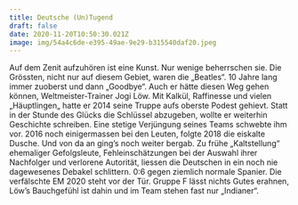 ```yaml
---
title: Deutsche (Un)Tugend
draft: false
date: 2020-11-20T10:50:30.021Z
image: img/54a4c6de-e395-49ae-9e29-b315540daf20.jpeg
---
```

Auf dem Zenit aufzuhören ist eine Kunst. Nur wenige beherrschen sie. Die Grössten, nicht nur auf diesem Gebiet, waren die „Beatles“. 10 Jahre lang immer zuoberst und dann „Goodbye“. Auch er hätte diesen Weg gehen können, Weltmeister-Trainer Jogi Löw. Mit Kalkül, Raffinesse und vielen „Häuptlingen„ hatte er 2014 seine Truppe aufs oberste Podest gehievt. Statt in der Stunde des Glücks die Schlüssel abzugeben, wollte er weiterhin Geschichte schreiben. Eine stetige Verjüngung seines Teams schwebte ihm vor. 2016 noch einigermassen bei den Leuten, folgte 2018 die eiskalte Dusche. Und von da an ging’s noch weiter bergab. Zu frühe „Kaltstellung“ ehemaliger Gefolgsleute, Fehleinschätzungen bei der Auswahl ihrer Nachfolger und verlorene Autorität, liessen die Deutschen in ein noch nie dagewesenes Debakel  schlittern. 0:6 gegen ziemlich normale Spanier. Die verfälschte EM 2020 steht vor der Tür. Gruppe F lässt nichts Gutes erahnen, Löw’s Bauchgefühl ist dahin und im Team stehen fast nur „Indianer“.